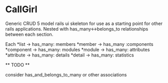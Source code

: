 # CallGirl
Generic CRUD 5 model rails ui skeleton for use as a starting point for other rails applications. Nested with has_many&lt;->belongs_to relationships between each section. 

Each 
*list -> has_many: members
*member -> has_many :components
*component -> has_many: modules
*module -> has_many: attributes 
*attribute -> has_many: details
*detail -> has_many: statistics
 
 ** TODO **
 
 consider has_and_belongs_to_many or other associations
 
